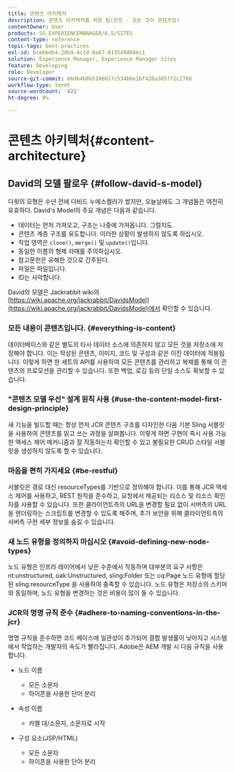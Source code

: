 ```yaml
---
title: 콘텐츠 아키텍처
description: 콘텐츠 아키텍처를 위한 팁(힌트 - 모든 것이 콘텐츠임)
contentOwner: User
products: SG_EXPERIENCEMANAGER/6.5/SITES
content-type: reference
topic-tags: best-practices
exl-id: bcebbdb4-20b9-4c2d-8a87-013549d686c1
solution: Experience Manager, Experience Manager Sites
feature: Developing
role: Developer
source-git-commit: 66db4b0b5106617c534b6e1bf428a3057f2c2708
workflow-type: tm+mt
source-wordcount: '421'
ht-degree: 0%

---
```


# 콘텐츠 아키텍처{#content-architecture}

## David의 모델 팔로우 {#follow-david-s-model}

다윗의 모형은 수년 전에 다비드 누에스켈러가 썼지만, 오늘날에도 그 개념들은 여전히 유효하다. David&#39;s Model의 주요 개념은 다음과 같습니다.

* 데이터는 먼저 가져오고, 구조는 나중에 가져옵니다. 그럴지도.
* 콘텐츠 계층 구조를 유도합니다. 이러한 상황이 발생하지 않도록 하십시오.
* 작업 영역은 `clone()`, `merge()` 및 `update()`입니다.
* 동일한 이름의 형제 자매를 주의하십시오.
* 참고문헌은 유해한 것으로 간주된다.
* 파일은 파일입니다.
* ID는 사악합니다.

David의 모델은 Jackrabbit wiki의 [https://wiki.apache.org/jackrabbit/DavidsModel](https://wiki.apache.org/jackrabbit/DavidsModel)에서 확인할 수 있습니다.

### 모든 내용이 콘텐츠입니다. {#everything-is-content}

데이터베이스와 같은 별도의 타사 데이터 소스에 의존하지 않고 모든 것을 저장소에 저장해야 합니다. 이는 작성된 콘텐츠, 이미지, 코드 및 구성과 같은 이진 데이터에 적용됩니다. 이렇게 하면 한 세트의 API를 사용하여 모든 콘텐츠를 관리하고 복제를 통해 이 콘텐츠의 프로모션을 관리할 수 있습니다. 또한 백업, 로깅 등의 단일 소스도 확보할 수 있습니다.

### &quot;콘텐츠 모델 우선&quot; 설계 원칙 사용 {#use-the-content-model-first-design-principle}

새 기능을 빌드할 때는 항상 먼저 JCR 콘텐츠 구조를 디자인한 다음 기본 Sling 서블릿을 사용하여 콘텐츠를 읽고 쓰는 과정을 살펴봅니다. 이렇게 하면 구현이 즉시 사용 가능한 액세스 제어 메커니즘과 잘 작동하는지 확인할 수 있고 불필요한 CRUD 스타일 서블릿을 생성하지 않도록 할 수 있습니다.

### 마음을 편히 가지세요 {#be-restful}

서블릿은 경로 대신 resourceTypes를 기반으로 정의해야 합니다. 이를 통해 JCR 액세스 제어를 사용하고, REST 원칙을 준수하고, 요청에서 제공되는 리소스 및 리소스 확인자를 사용할 수 있습니다. 또한 클라이언트측의 URL을 변경할 필요 없이 서버측의 URL을 렌더링하는 스크립트를 변경할 수 있도록 해주며, 추가 보안을 위해 클라이언트측의 서버측 구현 세부 정보를 숨길 수 있습니다.

### 새 노드 유형을 정의하지 마십시오 {#avoid-defining-new-node-types}

노드 유형은 인프라 레이어에서 낮은 수준에서 작동하며 대부분의 요구 사항은 nt:unstructured, oak:Unstructured, sling:Folder 또는 cq:Page 노드 유형에 할당된 sling:resourceType 을 사용하여 충족할 수 있습니다. 노드 유형은 저장소의 스키마와 동일하며, 노드 유형을 변경하는 것은 비용이 많이 들 수 있습니다.

### JCR의 명명 규칙 준수 {#adhere-to-naming-conventions-in-the-jcr}

명명 규칙을 준수하면 코드 베이스에 일관성이 추가되어 결함 발생률이 낮아지고 시스템에서 작업하는 개발자의 속도가 빨라집니다. Adobe은 AEM 개발 시 다음 규칙을 사용합니다.

* 노드 이름

   * 모든 소문자
   * 하이픈을 사용한 단어 분리

* 속성 이름

   * 카멜 대/소문자, 소문자로 시작

* 구성 요소(JSP/HTML)

   * 모든 소문자
   * 하이픈을 사용한 단어 분리
